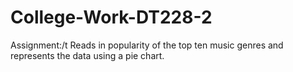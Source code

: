 # College-Work-DT228-2
Assignment:/t
Reads in popularity of the top ten music genres and represents the data using a pie chart.
